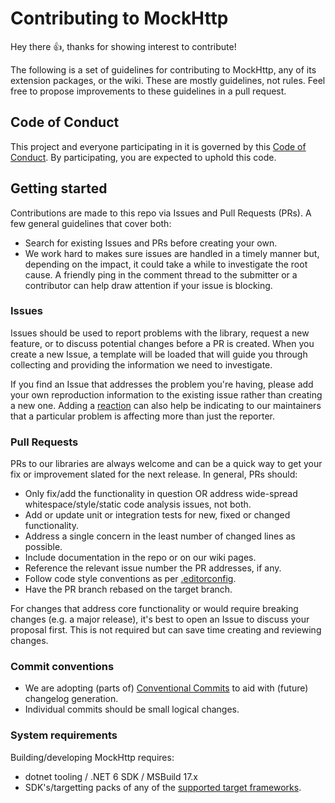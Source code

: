 # Contributing to MockHttp

Hey there :+1:, thanks for showing interest to contribute!

The following is a set of guidelines for contributing to MockHttp, any of its extension packages, or the wiki. These are mostly guidelines, not rules. Feel free to propose improvements to these guidelines in a pull request.

## Code of Conduct

This project and everyone participating in it is governed by this [Code of Conduct](CODE_OF_CONDUCT.md). By participating, you are expected to uphold this code.

## Getting started

Contributions are made to this repo via Issues and Pull Requests (PRs). A few general guidelines that cover both:

- Search for existing Issues and PRs before creating your own.
- We work hard to makes sure issues are handled in a timely manner but, depending on the impact, it could take a while to investigate the root cause. A friendly ping in the comment thread to the submitter or a contributor can help draw attention if your issue is blocking.

### Issues

Issues should be used to report problems with the library, request a new feature, or to discuss potential changes before a PR is created. When you create a new Issue, a template will be loaded that will guide you through collecting and providing the information we need to investigate.

If you find an Issue that addresses the problem you're having, please add your own reproduction information to the existing issue rather than creating a new one. Adding a [reaction](https://github.blog/2016-03-10-add-reactions-to-pull-requests-issues-and-comments/) can also help be indicating to our maintainers that a particular problem is affecting more than just the reporter.

### Pull Requests

PRs to our libraries are always welcome and can be a quick way to get your fix or improvement slated for the next release. In general, PRs should:

- Only fix/add the functionality in question OR address wide-spread whitespace/style/static code analysis issues, not both.
- Add or update unit or integration tests for new, fixed or changed functionality.
- Address a single concern in the least number of changed lines as possible.
- Include documentation in the repo or on our wiki pages.
- Reference the relevant issue number the PR addresses, if any.
- Follow code style conventions as per [.editorconfig](./.editorconfig).
- Have the PR branch rebased on the target branch.

For changes that address core functionality or would require breaking changes (e.g. a major release), it's best to open an Issue to discuss your proposal first. This is not required but can save time creating and reviewing changes.

### Commit conventions

- We are adopting (parts of) [Conventional Commits](https://www.conventionalcommits.org/) to aid with (future) changelog generation.
- Individual commits should be small logical changes.

### System requirements

Building/developing MockHttp requires:

- dotnet tooling / .NET 6 SDK / MSBuild 17.x
- SDK's/targetting packs of any of the [supported target frameworks](https://github.com/skwasjer/MockHttp/wiki/More-info).
